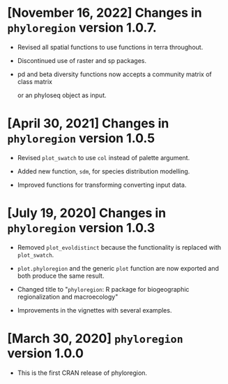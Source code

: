 # [November 16, 2022] Changes in `phyloregion` version 1.0.7.

* Revised all spatial functions to use functions in terra throughout.

* Discontinued use of raster and sp packages.

* pd and beta diversity functions now accepts a community matrix of class matrix
  
  or an phyloseq object as input.

# [April 30, 2021] Changes in `phyloregion` version 1.0.5

* Revised `plot_swatch` to use `col` instead of palette argument.

* Added new function, `sdm`, for species distribution modelling.

* Improved functions for transforming converting input data.


# [July 19, 2020] Changes in `phyloregion` version 1.0.3

* Removed `plot_evoldistinct` because the functionality is replaced 
with `plot_swatch`.

* `plot.phyloregion` and the generic `plot` function are now exported and both 
produce the same result. 

* Changed title to "`phyloregion`: R package for biogeographic 
regionalization and macroecology"

* Improvements in the vignettes with several examples.


# [March 30, 2020] `phyloregion` version 1.0.0

* This is the first CRAN release of phyloregion.
